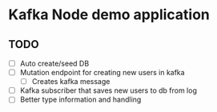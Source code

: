 # Kafka Node demo application

## TODO

- [ ] Auto create/seed DB
- [ ] Mutation endpoint for creating new users in kafka
  - [ ] Creates kafka message
- [ ] Kafka subscriber that saves new users to db from log
- [ ] Better type information and handling
